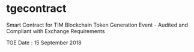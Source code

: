 # tgecontract
Smart Contract for TIM Blockchain Token Generation Event - Audited and Compliant with Exchange Requirements  


TGE Date : 15 September 2018

